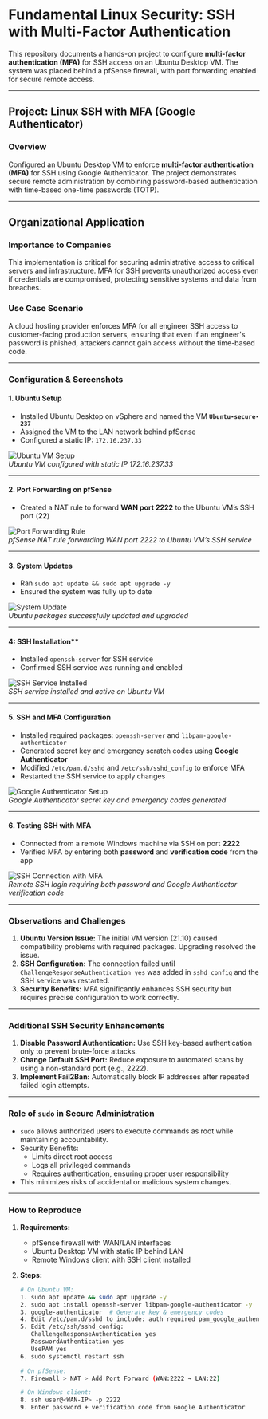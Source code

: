 # Fundamental Linux Security: SSH with Multi-Factor Authentication

This repository documents a hands-on project to configure **multi-factor authentication (MFA)** for SSH access on an Ubuntu Desktop VM. The system was placed behind a pfSense firewall, with port forwarding enabled for secure remote access.

---

## **Project: Linux SSH with MFA (Google Authenticator)**
### **Overview**
Configured an Ubuntu Desktop VM to enforce **multi-factor authentication (MFA)** for SSH using Google Authenticator. The project demonstrates secure remote administration by combining password-based authentication with time-based one-time passwords (TOTP).

---

## Organizational Application

### Importance to Companies
This implementation is critical for securing administrative access to critical servers and infrastructure. MFA for SSH prevents unauthorized access even if credentials are compromised, protecting sensitive systems and data from breaches.

### Use Case Scenario
A cloud hosting provider enforces MFA for all engineer SSH access to customer-facing production servers, ensuring that even if an engineer's password is phished, attackers cannot gain access without the time-based code.

---

### **Configuration & Screenshots**

#### 1. Ubuntu Setup
- Installed Ubuntu Desktop on vSphere and named the VM **`Ubuntu-secure-237`**  
- Assigned the VM to the LAN network behind pfSense  
- Configured a static IP: `172.16.237.33`  

![Ubuntu VM Setup](screenshots/linux-ssh-ubuntu-vm.png)  
*Ubuntu VM configured with static IP 172.16.237.33*

---

#### 2. Port Forwarding on pfSense
- Created a NAT rule to forward **WAN port 2222** to the Ubuntu VM’s SSH port (**22**)  

![Port Forwarding Rule](screenshots/linux-ssh-port-forwarding.png)  
*pfSense NAT rule forwarding WAN port 2222 to Ubuntu VM’s SSH service*

---

#### 3. System Updates
- Ran `sudo apt update && sudo apt upgrade -y`  
- Ensured the system was fully up to date  

![System Update](screenshots/linux-ssh-system-update.png)  
*Ubuntu packages successfully updated and upgraded*

---

#### 4: SSH Installation**
- Installed `openssh-server` for SSH service  
- Confirmed SSH service was running and enabled  

![SSH Service Installed](screenshots/linux-ssh-04-ssh-install.png)  
*SSH service installed and active on Ubuntu VM*

---

#### 5. SSH and MFA Configuration
- Installed required packages: `openssh-server` and `libpam-google-authenticator`  
- Generated secret key and emergency scratch codes using **Google Authenticator**  
- Modified `/etc/pam.d/sshd` and `/etc/ssh/sshd_config` to enforce MFA  
- Restarted the SSH service to apply changes  

![Google Authenticator Setup](screenshots/linux-ssh-google-auth.png)  
*Google Authenticator secret key and emergency codes generated*

---

#### 6. Testing SSH with MFA
- Connected from a remote Windows machine via SSH on port **2222**  
- Verified MFA by entering both **password** and **verification code** from the app  

![SSH Connection with MFA](screenshots/linux-ssh-mfa-connection.png)  
*Remote SSH login requiring both password and Google Authenticator verification code*

---

### **Observations and Challenges**
1. **Ubuntu Version Issue:** The initial VM version (21.10) caused compatibility problems with required packages. Upgrading resolved the issue.  
2. **SSH Configuration:** The connection failed until `ChallengeResponseAuthentication yes` was added in `sshd_config` and the SSH service was restarted.  
3. **Security Benefits:** MFA significantly enhances SSH security but requires precise configuration to work correctly.  

---

### **Additional SSH Security Enhancements**
1. **Disable Password Authentication:** Use SSH key-based authentication only to prevent brute-force attacks.  
2. **Change Default SSH Port:** Reduce exposure to automated scans by using a non-standard port (e.g., 2222).  
3. **Implement Fail2Ban:** Automatically block IP addresses after repeated failed login attempts.  

---

### **Role of `sudo` in Secure Administration**
- `sudo` allows authorized users to execute commands as root while maintaining accountability.  
- Security Benefits:  
  - Limits direct root access  
  - Logs all privileged commands  
  - Requires authentication, ensuring proper user responsibility  
- This minimizes risks of accidental or malicious system changes.  

---

### **How to Reproduce**
1. **Requirements:**  
   - pfSense firewall with WAN/LAN interfaces  
   - Ubuntu Desktop VM with static IP behind LAN  
   - Remote Windows client with SSH client installed  

2. **Steps:**  
   ```bash
   # On Ubuntu VM:
   1. sudo apt update && sudo apt upgrade -y
   2. sudo apt install openssh-server libpam-google-authenticator -y
   3. google-authenticator  # Generate key & emergency codes
   4. Edit /etc/pam.d/sshd to include: auth required pam_google_authenticator.so
   5. Edit /etc/ssh/sshd_config:
      ChallengeResponseAuthentication yes
      PasswordAuthentication yes
      UsePAM yes
   6. sudo systemctl restart ssh

   # On pfSense:
   7. Firewall > NAT > Add Port Forward (WAN:2222 → LAN:22)

   # On Windows client:
   8. ssh user@<WAN-IP> -p 2222
   9. Enter password + verification code from Google Authenticator
